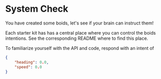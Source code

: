 # System Check
You have created some boids, let's see if your brain can instruct them!

Each starter kit has has a central place where you can control the boids 
intentions. See the corresponding README where to find this place.

To familiarize yourself with the API and code, respond with an intent of

```json
{
    "heading": 0.0,
    "speed": 0.0
}
```